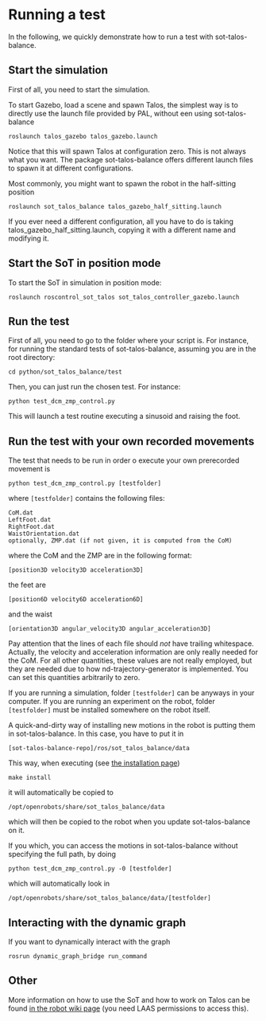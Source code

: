 # Running a test

In the following, we quickly demonstrate how to run a test with sot-talos-balance.

## Start the simulation

First of all, you need to start the simulation.

To start Gazebo, load a scene and spawn Talos, the simplest way is to directly use the launch file provided by PAL, without een using sot-talos-balance
```
roslaunch talos_gazebo talos_gazebo.launch
```

Notice that this will spawn Talos at configuration zero. This is not always what you want.
The package sot-talos-balance offers different launch files to spawn it at different configurations.

Most commonly, you might want to spawn the robot in the half-sitting position
```
roslaunch sot_talos_balance talos_gazebo_half_sitting.launch
```

If you ever need a different configuration, all you have to do is taking talos_gazebo_half_sitting.launch, copying it with a different name and modifying it.

## Start the SoT in position mode

To start the SoT in simulation in position mode:
```
roslaunch roscontrol_sot_talos sot_talos_controller_gazebo.launch
```

## Run the test

First of all, you need to go to the folder where your script is.
For instance, for running the standard tests of sot-talos-balance,
assuming you are in the root directory:

```
cd python/sot_talos_balance/test
```

Then, you can just run the chosen test. For instance:

```
python test_dcm_zmp_control.py
```
This will launch a test routine executing a sinusoid and raising the foot.

## Run the test with your own recorded movements

The test that needs to be run in order o execute your own prerecorded movement is

```
python test_dcm_zmp_control.py [testfolder]
```

where `[testfolder]` contains the following files:
```
CoM.dat
LeftFoot.dat
RightFoot.dat
WaistOrientation.dat
optionally, ZMP.dat (if not given, it is computed from the CoM)
```
where the CoM and the ZMP are in the following format:
```
[position3D velocity3D acceleration3D]
```
the feet are
```
[position6D velocity6D acceleration6D]
```
and the waist
```
[orientation3D angular_velocity3D angular_acceleration3D]
```

Pay attention that the lines of each file should *not* have trailing whitespace.
Actually, the velocity and acceleration information are only really needed for the CoM. For all other quantities, these values are not really employed, but they are needed due to how nd-trajectory-generator is implemented. You can set this quantities arbitrarily to zero.

If you are running a simulation, folder `[testfolder]` can be anyways in your computer.
If you are running an experiment on the robot, folder `[testfolder]` must be installed somewhere on the robot itself.

A quick-and-dirty way of installing new motions in the robot is putting them in sot-talos-balance.
In this case, you have to put it in
```
[sot-talos-balance-repo]/ros/sot_talos_balance/data
```
This way, when executing (see <a href="md_doc_installation.html">the installation page</a>)
```
make install
```
it will automatically be copied to
```
/opt/openrobots/share/sot_talos_balance/data
```
which will then be copied to the robot when you update sot-talos-balance on it.

If you which, you can access the motions in sot-talos-balance without specifying the full path, by doing
```
python test_dcm_zmp_control.py -0 [testfolder]
```
which will automatically look in
```
/opt/openrobots/share/sot_talos_balance/data/[testfolder]
```

## Interacting with the dynamic graph

If you want to dynamically interact with the graph

```
rosrun dynamic_graph_bridge run_command
```

## Other

More information on how to use the SoT and how to work on Talos can be found <a href="https://wiki.laas.fr/robots/Pyrene">in the robot wiki page</a> (you need LAAS permissions to access this).
